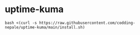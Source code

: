 # uptime-kuma

```
bash <(curl -s https://raw.githubusercontent.com/codding-nepale/uptime-kuma/main/install.sh)
```
